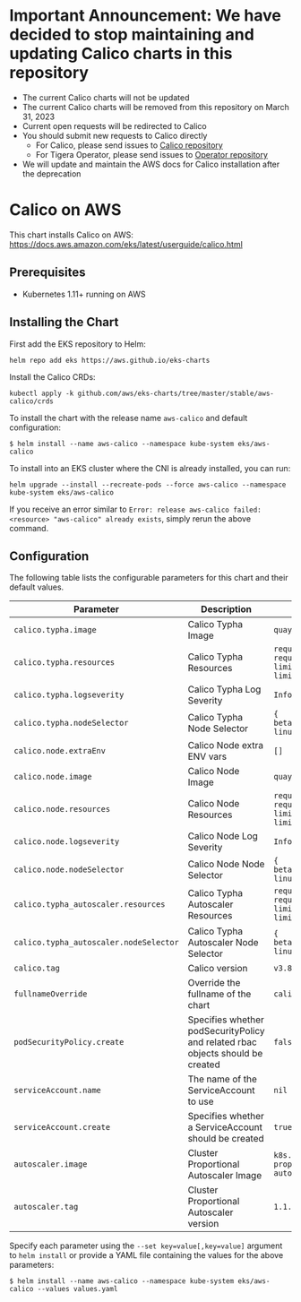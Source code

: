 # Important Announcement: We have decided to stop maintaining and updating Calico charts in this repository #
- The current Calico charts will not be updated
- The current Calico charts will be removed from this repository on March 31, 2023
- Current open requests will be redirected to Calico
- You should submit new requests to Calico directly
    - For Calico, please send issues to [Calico repository](http://github.com/projectcalico/calico)
    - For Tigera Operator, please send issues to [Operator repository](http://github.com/tigera/operator)
- We will update and maintain the AWS docs for Calico installation after the deprecation


# Calico on AWS

This chart installs Calico on AWS: https://docs.aws.amazon.com/eks/latest/userguide/calico.html

## Prerequisites

- Kubernetes 1.11+ running on AWS

## Installing the Chart

First add the EKS repository to Helm:

```shell
helm repo add eks https://aws.github.io/eks-charts
```

Install the Calico CRDs:

```shell
kubectl apply -k github.com/aws/eks-charts/tree/master/stable/aws-calico/crds
```

To install the chart with the release name `aws-calico` and default configuration:

```shell
$ helm install --name aws-calico --namespace kube-system eks/aws-calico
```

To install into an EKS cluster where the CNI is already installed, you can run:

```shell
helm upgrade --install --recreate-pods --force aws-calico --namespace kube-system eks/aws-calico
```

If you receive an error similar to `Error: release aws-calico failed: <resource> "aws-calico" already exists`, simply rerun the above command.

## Configuration

The following table lists the configurable parameters for this chart and their default values.

| Parameter                              | Description                                             | Default                         |
|----------------------------------------|---------------------------------------------------------|---------------------------------|
| `calico.typha.image`                   | Calico Typha Image                                      | `quay.io/calico/typha`          |
| `calico.typha.resources`               | Calico Typha Resources                                  | `requests.memory: 64Mi, requests.cpu: 50m, limits.memory: 96Mi, limits.cpu: 100m` |
| `calico.typha.logseverity`             | Calico Typha Log Severity                               | `Info`                          |
| `calico.typha.nodeSelector`            | Calico Typha Node Selector                              | `{ beta.kubernetes.io/os: linux }` |
| `calico.node.extraEnv`                 | Calico Node extra ENV vars                              | `[]`                            |
| `calico.node.image`                    | Calico Node Image                                       | `quay.io/calico/node`           |
| `calico.node.resources`                | Calico Node Resources                                   | `requests.memory: 32Mi, requests.cpu: 20m, limits.memory: 64Mi, limits.cpu: 100m` |
| `calico.node.logseverity`              | Calico Node Log Severity                                | `Info`                          |
| `calico.node.nodeSelector`             | Calico Node Node Selector                               | `{ beta.kubernetes.io/os: linux }` |
| `calico.typha_autoscaler.resources`    | Calico Typha Autoscaler Resources                       | `requests.memory: 16Mi, requests.cpu: 10m, limits.memory: 32Mi, limits.cpu: 10m` |
| `calico.typha_autoscaler.nodeSelector` | Calico Typha Autoscaler Node Selector                   | `{ beta.kubernetes.io/os: linux }` |
| `calico.tag`                           | Calico version                                          | `v3.8.1`                        |
| `fullnameOverride`                     | Override the fullname of the chart                      | `calico`                        |
| `podSecurityPolicy.create`             | Specifies whether podSecurityPolicy and related rbac objects should be created    | `false`                          |
| `serviceAccount.name`                  | The name of the ServiceAccount to use                   | `nil`                           |
| `serviceAccount.create`                | Specifies whether a ServiceAccount should be created    | `true`                          |
| `autoscaler.image`                     | Cluster Proportional Autoscaler Image                   | `k8s.gcr.io/cluster-proportional-autoscaler-amd64` |
| `autoscaler.tag`                       | Cluster Proportional Autoscaler version                 | `1.1.2`                                            |

Specify each parameter using the `--set key=value[,key=value]` argument to `helm install` or provide a YAML file containing the values for the above parameters:

```shell
$ helm install --name aws-calico --namespace kube-system eks/aws-calico --values values.yaml
```
